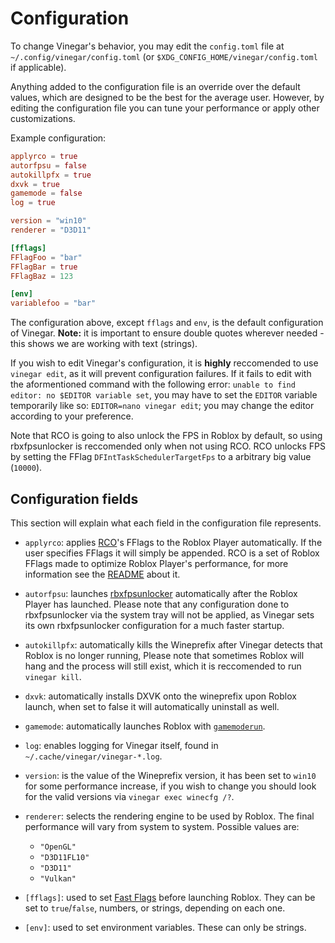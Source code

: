 # Configuration

To change Vinegar's behavior, you may edit the `config.toml` file at `~/.config/vinegar/config.toml` (or `$XDG_CONFIG_HOME/vinegar/config.toml` if applicable).

Anything added to the configuration file is an override over the default values, which are designed to be the best for the average user. However, by editing the configuration file you can tune your performance or apply other customizations.

Example configuration:

```toml
applyrco = true
autorfpsu = false
autokillpfx = true
dxvk = true
gamemode = false
log = true

version = "win10"
renderer = "D3D11"

[fflags]
FFlagFoo = "bar"
FFlagBar = true
FFlagBaz = 123

[env]
variablefoo = "bar"
```

The configuration above, except `fflags` and `env`, is the default configuration of Vinegar.
**Note:** it is important to ensure double quotes wherever needed - this shows we are working with text (strings).

If you wish to edit Vinegar's configuration, it is **highly** reccomended to use `vinegar edit`, as it will prevent configuration failures. If it fails to edit with the aformentioned command with the following error: `unable to find editor: no $EDITOR variable set`, you may have to set the `EDITOR` variable temporarily like so: `EDITOR=nano vinegar edit`; you may change the editor according to your preference.

Note that RCO is going to also unlock the FPS in Roblox by default, so using rbxfpsunlocker is reccomended only when not using RCO.
RCO unlocks FPS by setting the FFlag `DFIntTaskSchedulerTargetFps` to a arbitrary big value (`10000`). 

## Configuration fields

This section will explain what each field in the configuration file represents.

- `applyrco`: applies [RCO](https://github.com/L8X/Roblox-Client-Optimizer)'s FFlags to the Roblox Player automatically. If the user specifies FFlags it will simply be appended. RCO is a set of Roblox FFlags made to optimize Roblox Player's performance, for more information see the [README](https://github.com/L8X/Roblox-Client-Optimizer/blob/main/README.md) about it.

- `autorfpsu`: launches [rbxfpsunlocker](https://github.com/axstin/rbxfpsunlocker) automatically after the Roblox Player has launched. Please note that any configuration done to rbxfpsunlocker via the system tray will not be applied, as Vinegar sets its own rbxfpsunlocker configuration for a much faster startup.

- `autokillpfx`: automatically kills the Wineprefix after Vinegar detects that Roblox is no longer running, Please note that sometimes Roblox will hang and the process will still exist, which it is reccomended to run `vinegar kill`.

- `dxvk`: automatically installs DXVK onto the wineprefix upon Roblox launch, when set to false it will automatically uninstall as well.

- `gamemode`: automatically launches Roblox with [`gamemoderun`](https://github.com/FeralInteractive/gamemode).

- `log`: enables logging for Vinegar itself, found in `~/.cache/vinegar/vinegar-*.log`.

- `version`: is the value of the Wineprefix version, it has been set to `win10` for some performance increase, if you wish to change you should look for the valid versions via `vinegar exec winecfg /?`.

- `renderer`: selects the rendering engine to be used by Roblox. The final performance will vary from system to system. Possible values are:
    - `"OpenGL"`
    - `"D3D11FL10"`
    - `"D3D11"`
    - `"Vulkan"`

- `[fflags]`: used to set [Fast Flags](https://fflag.eryn.io/about) before launching Roblox. They can be set to `true`/`false`, numbers, or strings, depending on each one.

- `[env]`: used to set environment variables. These can only be strings.

